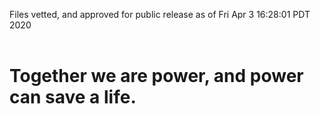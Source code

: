 Files vetted, and approved for public release as of Fri Apr  3 16:28:01 PDT 2020<br><br><h1>Together we are power, and power can save a life.</h1>
